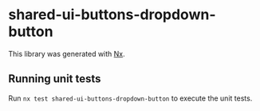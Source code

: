 # shared-ui-buttons-dropdown-button

This library was generated with [Nx](https://nx.dev).

## Running unit tests

Run `nx test shared-ui-buttons-dropdown-button` to execute the unit tests.
